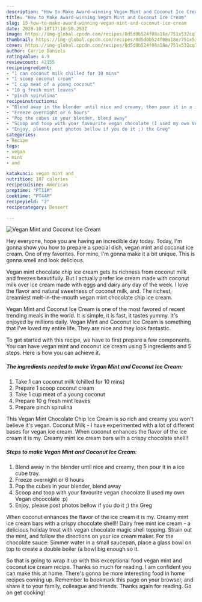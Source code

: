 ```yaml
---
description: "How to Make Award-winning Vegan Mint and Coconut Ice Cream"
title: "How to Make Award-winning Vegan Mint and Coconut Ice Cream"
slug: 15-how-to-make-award-winning-vegan-mint-and-coconut-ice-cream
date: 2020-10-18T17:10:50.253Z
image: https://img-global.cpcdn.com/recipes/8d5d0b524f08a18e/751x532cq70/vegan-mint-and-coconut-ice-cream-recipe-main-photo.jpg
thumbnail: https://img-global.cpcdn.com/recipes/8d5d0b524f08a18e/751x532cq70/vegan-mint-and-coconut-ice-cream-recipe-main-photo.jpg
cover: https://img-global.cpcdn.com/recipes/8d5d0b524f08a18e/751x532cq70/vegan-mint-and-coconut-ice-cream-recipe-main-photo.jpg
author: Carrie Daniels
ratingvalue: 4.9
reviewcount: 42155
recipeingredient:
- "1 can coconut milk chilled for 10 mins"
- "1 scoop coconut cream"
- "1 cup meat of a young coconut"
- "10 g fresh mint leaves"
- "pinch spirulina"
recipeinstructions:
- "Blend away in the blender until nice and creamy, then pour it in a ice cube tray."
- "Freeze overnight or 6 hours"
- "Pop the cubes in your blender, blend away"
- "Scoop and toop with your favourite vegan chocolate (I used my own Vegan chcocolate :p)"
- "Enjoy, please post photos bellow if you do it ;) thx Greg"
categories:
- Recipe
tags:
- vegan
- mint
- and

katakunci: vegan mint and 
nutrition: 187 calories
recipecuisine: American
preptime: "PT11M"
cooktime: "PT44M"
recipeyield: "2"
recipecategory: Dessert

---
```



![Vegan Mint and Coconut Ice Cream](https://img-global.cpcdn.com/recipes/8d5d0b524f08a18e/751x532cq70/vegan-mint-and-coconut-ice-cream-recipe-main-photo.jpg)

Hey everyone, hope you are having an incredible day today. Today, I'm gonna show you how to prepare a special dish, vegan mint and coconut ice cream. One of my favorites. For mine, I'm gonna make it a bit unique. This is gonna smell and look delicious.

Vegan mint chocolate chip ice cream gets its richness from coconut milk and freezes beautifully. But I actually prefer ice cream made with coconut milk over ice cream made with eggs and dairy any day of the week. I love the flavor and natural sweetness of coconut milk, and. The richest, creamiest melt-in-the-mouth vegan mint chocolate chip ice cream.

Vegan Mint and Coconut Ice Cream is one of the most favored of recent trending meals in the world. It is simple, it is fast, it tastes yummy. It's enjoyed by millions daily. Vegan Mint and Coconut Ice Cream is something that I've loved my entire life. They are nice and they look fantastic.


To get started with this recipe, we have to first prepare a few components. You can have vegan mint and coconut ice cream using 5 ingredients and 5 steps. Here is how you can achieve it.

<!--inarticleads1-->

##### The ingredients needed to make Vegan Mint and Coconut Ice Cream:

1. Take 1 can coconut milk (chilled for 10 mins)
1. Prepare 1 scoop coconut cream
1. Take 1 cup meat of a young coconut
1. Prepare 10 g fresh mint leaves
1. Prepare pinch spirulina


This Vegan Mint Chocolate Chip Ice Cream is so rich and creamy you won&#39;t believe it&#39;s vegan. Coconut Milk - I have experimented with a lot of different bases for vegan ice cream. When coconut enhances the flavor of the ice cream it is my. Creamy mint ice cream bars with a crispy chocolate shell!! 

<!--inarticleads2-->

##### Steps to make Vegan Mint and Coconut Ice Cream:

1. Blend away in the blender until nice and creamy, then pour it in a ice cube tray.
1. Freeze overnight or 6 hours
1. Pop the cubes in your blender, blend away
1. Scoop and toop with your favourite vegan chocolate (I used my own Vegan chcocolate :p)
1. Enjoy, please post photos bellow if you do it ;) thx Greg


When coconut enhances the flavor of the ice cream it is my. Creamy mint ice cream bars with a crispy chocolate shell!! Dairy free mint ice cream - a delicious holiday treat with vegan chocolate magic shell topping. Strain out the mint, and follow the directions on your ice cream maker. For the chocolate sauce: Simmer water in a small saucepan, place a glass bowl on top to create a double boiler (a bowl big enough so it. 

So that is going to wrap it up with this exceptional food vegan mint and coconut ice cream recipe. Thanks so much for reading. I am confident you can make this at home. There's gonna be more interesting food in home recipes coming up. Remember to bookmark this page on your browser, and share it to your family, colleague and friends. Thanks again for reading. Go on get cooking!
